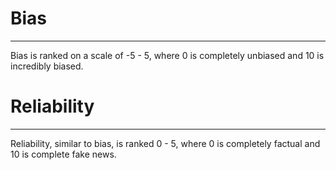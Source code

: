 # Bias
--- 

Bias is ranked on a scale of -5 - 5, where 0 is completely unbiased and 10 is incredibly biased.

# Reliability
---

Reliability, similar to bias, is ranked 0 - 5, where 0 is completely factual and 10 is complete fake news. 